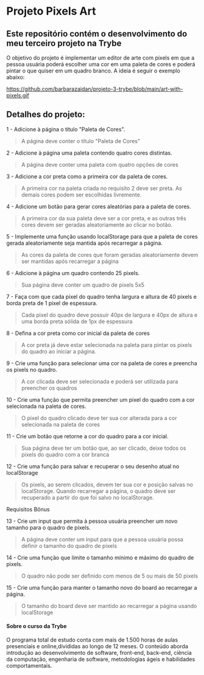 # Projeto Pixels Art
## Este repositório contém o desenvolvimento do meu terceiro projeto na Trybe

O objetivo do projeto é implementar um editor de arte com pixels em que a pessoa usuária poderá escolher uma cor em uma paleta de cores e poderá pintar o que quiser em um quadro branco. A ideia é seguir o exemplo abaixo:

https://github.com/barbarazaidan/projeto-3-trybe/blob/main/art-with-pixels.gif

## Detalhes do projeto:
1 - Adicione à página o título "Paleta de Cores".

> A página deve conter o título "Paleta de Cores"

2 - Adicione à página uma paleta contendo quatro cores distintas.

> A página deve conter uma paleta com quatro opções de cores

3 - Adicione a cor preta como a primeira cor da paleta de cores.

> A primeira cor na paleta criada no requisito 2 deve ser preta. As demais cores podem ser escolhidas livremente.

4 - Adicione um botão para gerar cores aleatórias para a paleta de cores.

> A primeira cor da sua paleta deve ser a cor preta, e as outras três cores devem ser geradas aleatoriamente ao clicar no botão.

5 - Implemente uma função usando localStorage para que a paleta de cores gerada aleatoriamente seja mantida após recarregar a página.

> As cores da paleta de cores que foram geradas aleatoriamente devem ser mantidas após recarregar a página

6 - Adicione à página um quadro contendo 25 pixels.

> Sua página deve conter um quadro de pixels 5x5

7 - Faça com que cada pixel do quadro tenha largura e altura de 40 pixels e borda preta de 1 pixel de espessura.

> Cada pixel do quadro deve possuir 40px de largura e 40px de altura e uma borda preta sólida de 1px de espessura

8 - Defina a cor preta como cor inicial da paleta de cores

> A cor preta já deve estar selecionada na paleta para pintar os pixels do quadro ao iniciar a página.

9 - Crie uma função para selecionar uma cor na paleta de cores e preencha os pixels no quadro.

> A cor clicada deve ser selecionada e poderá ser utilizada para preencher os quadros

10 - Crie uma função que permita preencher um pixel do quadro com a cor selecionada na paleta de cores.

> O pixel do quadro clicado deve ter sua cor alterada para a cor selecionada na paleta de cores

11 - Crie um botão que retorne a cor do quadro para a cor inicial.

> Sua página deve ter um botão que, ao ser clicado, deixe todos os pixels do quadro com a cor branca

12 - Crie uma função para salvar e recuperar o seu desenho atual no localStorage

> Os pixels, ao serem clicados, devem ter sua cor e posição salvas no localStorage. Quando recarregar a página, o quadro deve ser recuperado a partir do que foi salvo no localStorage.

Requisitos Bônus

13 - Crie um input que permita à pessoa usuária preencher um novo tamanho para o quadro de pixels.

> A página deve conter um input para que a pessoa usuária possa definir o tamanho do quadro de pixels

14 - Crie uma função que limite o tamanho mínimo e máximo do quadro de pixels.

> O quadro não pode ser definido com menos de 5 ou mais de 50 pixels

15 - Crie uma função para manter o tamanho novo do board ao recarregar a página.

> O tamanho do board deve ser mantido ao recarregar a página usando localStorage

#### Sobre o curso da Trybe
O programa total de estudo conta com mais de 1.500 horas de aulas presenciais e online,divididas ao longo de 12 meses. O conteúdo aborda introdução ao desenvolvimento de software, front-end, back-end, ciência da computação, engenharia de software, metodologias ágeis e habilidades comportamentais.

